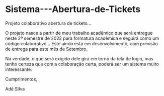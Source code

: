 # Sistema---Abertura-de-Tickets
Projeto colaborativo abertura de tickets...

O projeto nasce a partir de meu trabalho acadêmico que será entregue neste 2º semestre de 2022 para formatura acadêmica e seguirá como um código colaborativo... Este ainda está em desenvolvimento, com previsão de entrega para este mês de Setembro.

Na verdade, o que será exigido dele gira em torno da tela de login, mas tenho certeza que com a colaboração certa, poderá ser um sistema muito interessante.

Cumprimentos,

Adê Silva
